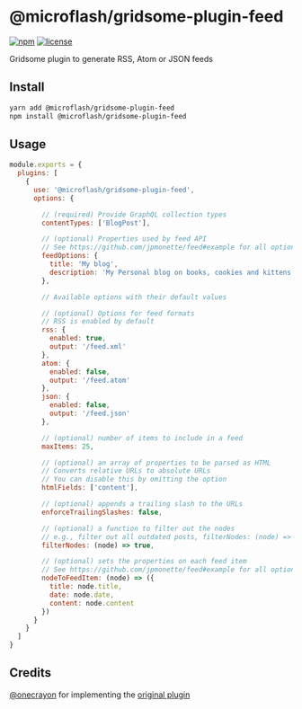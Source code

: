 # @microflash/gridsome-plugin-feed 

[![npm](https://img.shields.io/npm/v/@microflash/gridsome-plugin-feed)](https://www.npmjs.com/package/@microflash/gridsome-plugin-feed)
[![license](https://img.shields.io/npm/l/@microflash/gridsome-plugin-feed)](./LICENSE.md)

Gridsome plugin to generate RSS, Atom or JSON feeds

## Install

```sh
yarn add @microflash/gridsome-plugin-feed
npm install @microflash/gridsome-plugin-feed
```

## Usage

```js
module.exports = {
  plugins: [
    {
      use: '@microflash/gridsome-plugin-feed',
      options: {

        // (required) Provide GraphQL collection types
        contentTypes: ['BlogPost'],

        // (optional) Properties used by feed API
        // See https://github.com/jpmonette/feed#example for all options
        feedOptions: {
          title: 'My blog',
          description: 'My Personal blog on books, cookies and kittens'
        },

        // Available options with their default values

        // (optional) Options for feed formats
        // RSS is enabled by default
        rss: {
          enabled: true,
          output: '/feed.xml'
        },
        atom: {
          enabled: false,
          output: '/feed.atom'
        },
        json: {
          enabled: false,
          output: '/feed.json'
        },

        // (optional) number of items to include in a feed
        maxItems: 25,

        // (optional) an array of properties to be parsed as HTML
        // Converts relative URLs to absolute URLs
        // You can disable this by omitting the option
        htmlFields: ['content'],

        // (optional) appends a trailing slash to the URLs
        enforceTrailingSlashes: false,

        // (optional) a function to filter out the nodes
        // e.g., filter out all outdated posts, filterNodes: (node) => !!node.outdated
        filterNodes: (node) => true,

        // (optional) sets the properties on each feed item
        // See https://github.com/jpmonette/feed#example for all options
        nodeToFeedItem: (node) => ({
          title: node.title,
          date: node.date,
          content: node.content
        })
      }
    }
  ]
}
```

## Credits

[@onecrayon](https://github.com/onecrayon/gridsome-plugin-feed) for implementing the [original plugin](https://github.com/onecrayon/gridsome-plugin-feed)
